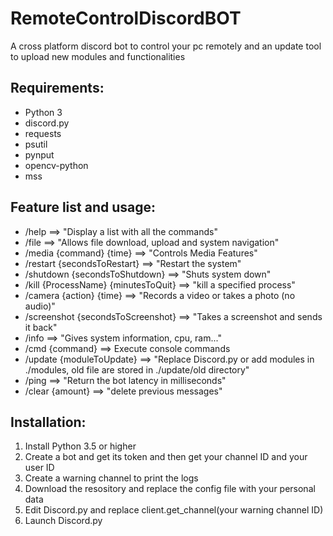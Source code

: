 # RemoteControlDiscordBOT
A cross platform discord bot to control your pc remotely and an update tool to upload new modules and functionalities
## Requirements:
* Python 3
* discord.py
* requests
* psutil
* pynput
* opencv-python
* mss
## Feature list and usage:
* /help ==> "Display a list with all the commands"
* /file ==> "Allows file download, upload and system navigation"
* /media {command} {time} ==> "Controls Media Features"
* /restart {secondsToRestart} ==> "Restart the system"
* /shutdown {secondsToShutdown} ==> "Shuts system down"
* /kill {ProcessName} {minutesToQuit} ==> "kill a specified process"
* /camera {action} {time} ==> "Records a video or takes a photo (no audio)"
* /screenshot {secondsToScreenshot} ==> "Takes a screenshot and sends it back"
* /info ==> "Gives system information, cpu, ram..."
* /cmd {command} ==> Execute console commands
* /update {moduleToUpdate} ==> "Replace Discord.py or add modules in ./modules, old file are stored in ./update/old directory"
* /ping ==> "Return the bot latency in milliseconds"
* /clear {amount} ==> "delete previous messages"
## Installation:
1. Install Python 3.5 or higher
2. Create a bot and get its token and then get your channel ID and your user ID
3. Create a warning channel to print the logs
4. Download the resository and replace the config file with your personal data
5. Edit Discord.py and replace client.get_channel(your warning channel ID)
6. Launch Discord.py
